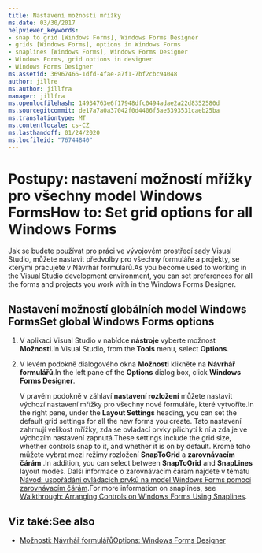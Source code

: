 ```yaml
---
title: Nastavení možností mřížky
ms.date: 03/30/2017
helpviewer_keywords:
- snap to grid [Windows Forms], Windows Forms Designer
- grids [Windows Forms], options in Windows Forms
- snaplines [Windows Forms], Windows Forms Designer
- Windows Forms, grid options in designer
- Windows Forms Designer
ms.assetid: 36967466-1dfd-4fae-a7f1-7bf2cbc94048
author: jillre
ms.author: jillfra
manager: jillfra
ms.openlocfilehash: 14934763e6f17948dfc0494adae2a22d8352580d
ms.sourcegitcommit: de17a7a0a37042f0d4406f5ae5393531caeb25ba
ms.translationtype: MT
ms.contentlocale: cs-CZ
ms.lasthandoff: 01/24/2020
ms.locfileid: "76744840"
---
```

# <a name="how-to-set-grid-options-for-all-windows-forms"></a><span data-ttu-id="c835a-102">Postupy: nastavení možností mřížky pro všechny model Windows Forms</span><span class="sxs-lookup"><span data-stu-id="c835a-102">How to: Set grid options for all Windows Forms</span></span>

<span data-ttu-id="c835a-103">Jak se budete používat pro práci ve vývojovém prostředí sady Visual Studio, můžete nastavit předvolby pro všechny formuláře a projekty, se kterými pracujete v Návrhář formulářů.</span><span class="sxs-lookup"><span data-stu-id="c835a-103">As you become used to working in the Visual Studio development environment, you can set preferences for all the forms and projects you work with in the Windows Forms Designer.</span></span>

## <a name="set-global-windows-forms-options"></a><span data-ttu-id="c835a-104">Nastavení možností globálních model Windows Forms</span><span class="sxs-lookup"><span data-stu-id="c835a-104">Set global Windows Forms options</span></span>

1. <span data-ttu-id="c835a-105">V aplikaci Visual Studio v nabídce **nástroje** vyberte možnost **Možnosti**.</span><span class="sxs-lookup"><span data-stu-id="c835a-105">In Visual Studio, from the **Tools** menu, select **Options**.</span></span>

2. <span data-ttu-id="c835a-106">V levém podokně dialogového okna **Možnosti** klikněte na **Návrhář formulářů**.</span><span class="sxs-lookup"><span data-stu-id="c835a-106">In the left pane of the **Options** dialog box, click **Windows Forms Designer**.</span></span>

   <span data-ttu-id="c835a-107">V pravém podokně v záhlaví **nastavení rozložení** můžete nastavit výchozí nastavení mřížky pro všechny nové formuláře, které vytvoříte.</span><span class="sxs-lookup"><span data-stu-id="c835a-107">In the right pane, under the **Layout Settings** heading, you can set the default grid settings for all the new forms you create.</span></span> <span data-ttu-id="c835a-108">Tato nastavení zahrnují velikost mřížky, zda se ovládací prvky přichytí k ní a zda je ve výchozím nastavení zapnutá.</span><span class="sxs-lookup"><span data-stu-id="c835a-108">These settings include the grid size, whether controls snap to it, and whether it is on by default.</span></span> <span data-ttu-id="c835a-109">Kromě toho můžete vybrat mezi režimy rozložení **SnapToGrid** a **zarovnávacím čárám** .</span><span class="sxs-lookup"><span data-stu-id="c835a-109">In addition, you can select between **SnapToGrid** and **SnapLines** layout modes.</span></span> <span data-ttu-id="c835a-110">Další informace o zarovnávacím čárám najdete v tématu [Návod: uspořádání ovládacích prvků na model Windows Forms pomocí zarovnávacím čárám](walkthrough-arranging-controls-on-windows-forms-using-snaplines.md).</span><span class="sxs-lookup"><span data-stu-id="c835a-110">For more information on snaplines, see [Walkthrough: Arranging Controls on Windows Forms Using Snaplines](walkthrough-arranging-controls-on-windows-forms-using-snaplines.md).</span></span>

## <a name="see-also"></a><span data-ttu-id="c835a-111">Viz také:</span><span class="sxs-lookup"><span data-stu-id="c835a-111">See also</span></span>

- [<span data-ttu-id="c835a-112">Možnosti: Návrhář formulářů</span><span class="sxs-lookup"><span data-stu-id="c835a-112">Options: Windows Forms Designer</span></span>](/visualstudio/ide/reference/options-windows-forms-designer)
